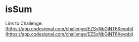 # isSum

Link to Challenge: [https://app.codesignal.com/challenge/EZSyNbGjNT6Kevpbi](https://app.codesignal.com/challenge/EZSyNbGjNT6Kevpbi)